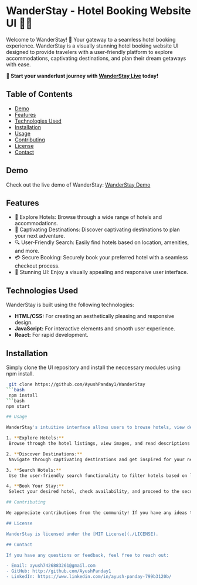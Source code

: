 # WanderStay - Hotel Booking Website UI 🏨🌄

Welcome to WanderStay! 🌄 Your gateway to a seamless hotel booking experience. WanderStay is a visually stunning hotel booking website UI designed to provide travelers with a user-friendly platform to explore accommodations, captivating destinations, and plan their dream getaways with ease.

**🚀 Start your wanderlust journey with [WanderStay Live](https://ws-frontend-8diy.vercel.app/) today!**

## Table of Contents

- [Demo](#demo)
- [Features](#features)
- [Technologies Used](#technologies-used)
- [Installation](#installation)
- [Usage](#usage)
- [Contributing](#contributing)
- [License](#license)
- [Contact](#contact)

## Demo

Check out the live demo of WanderStay: [WanderStay Demo](https://ws-frontend-8diy.vercel.app/)

## Features

- 🏨 Explore Hotels: Browse through a wide range of hotels and accommodations.
- 🌄 Captivating Destinations: Discover captivating destinations to plan your next adventure.
- 🔍 User-Friendly Search: Easily find hotels based on location, amenities, and more.
- 💳 Secure Booking: Securely book your preferred hotel with a seamless checkout process.
- 🌟 Stunning UI: Enjoy a visually appealing and responsive user interface.

## Technologies Used

WanderStay is built using the following technologies:

- **HTML/CSS:** For creating an aesthetically pleasing and responsive design.
- **JavaScript:** For interactive elements and smooth user experience.
- **React:** For rapid development.

## Installation

Simply clone the UI repository and install the neccessary modules using npm install.
  ```bash
   git clone https://github.com/AyushPanday1/WanderStay
  ```bash
   npm install
  ```bash
  npm start

## Usage

WanderStay's intuitive interface allows users to browse hotels, view destinations, and experience a seamless booking process. Here's how to get started:

1. **Explore Hotels:**
   Browse through the hotel listings, view images, and read descriptions to find your perfect stay.

2. **Discover Destinations:**
   Navigate through captivating destinations and get inspired for your next travel adventure.

3. **Search Hotels:**
   Use the user-friendly search functionality to filter hotels based on location, amenities, and more.

4. **Book Your Stay:**
   Select your desired hotel, check availability, and proceed to the secure checkout process.

## Contributing

We appreciate contributions from the community! If you have any ideas to enhance WanderStay's UI or fix any issues, feel free to open a pull request.

## License

WanderStay is licensed under the [MIT License](./LICENSE).

## Contact

If you have any questions or feedback, feel free to reach out:

- Email: ayush7426883261@gmail.com
- GitHub: http://github.com/AyushPanday1
- LinkedIn: https://www.linkedin.com/in/ayush-panday-799b3120b/
